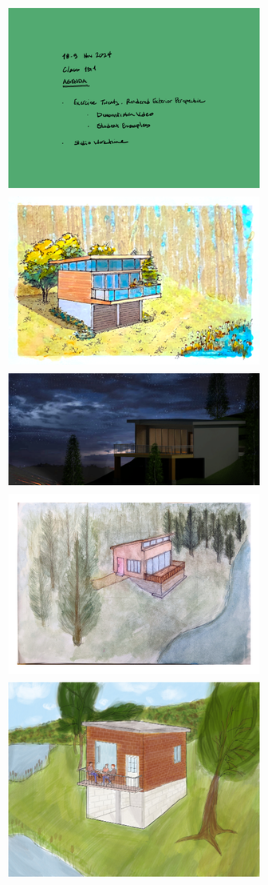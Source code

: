 ![Today's Agenda](images/241118-9_13-1.png)

![Rendered Exterior Perspective](images/fig3-6_exercise20_renderedPerspective.png)

![](images/Assignment_12_Above_Average.png)

![](images/Assignment_12_Average.png)

![](images/Assignment_12_Below_Average.jpg)
